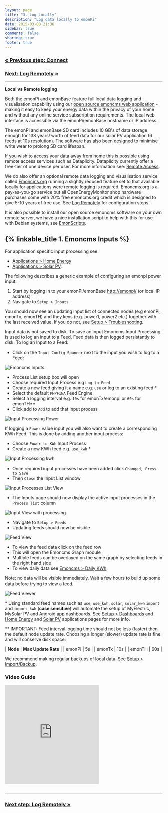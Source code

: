 ```yaml
---
layout: page
title: "3. Log Locally"
description: "Log data locally to emonPi"
date: 2015-03-08 21:36
sidebar: true
comments: false
sharing: true
footer: true
---
```


### [&laquo; Previous step: Connect](/setup/connect/)

### [Next: Log Remotely &raquo;](/setup/remote/)

***

**Local vs Remote logging**

Both the emonPi and emonBase feature full local data logging and visualisation capability using our [open source emoncms web application](https://github.com/emoncms/emoncms) - making it easy to keep your energy data within the privacy of your home and without any online service subscription requirements. The local web interface is accessible via the emonPi/emonBase hostname or IP address.

The emonPi and emonBase SD card includes 10 GB's of data storage enough for 138 years! worth of feed data for our solar PV application (6 feeds at 10s resolution). The software has also been designed to minimise write wear to prolong SD card lifespan.

If you wish to access your data away from home this is possible using remote access services such as Dataplicity. Dataplicity currently offer a free-tier of one device per user. For more information see: [Remote Access](/setup/remote-access/).

We do also offer an optional remote data logging and visualisation service called [Emoncms.org](https://emoncms.org) running a slightly reduced feature set to that available locally for applications were remote logging is required.  Emoncms.org is a pay-as-you-go service but all OpenEnergyMonitor shop hardware purchases come with 20% free emoncms.org credit which is designed to give 5-10 years of free use. See [Log Remotely](/setup/remote/) for configuration steps.

It is also possible to install our open source emoncms software on your own remote server, we have a nice installation script to help with this for use with Debian systems, see [EmonScripts](https://github.com/openenergymonitor/EmonScripts).

## {% linkable_title 1. Emoncms Inputs %}

For application specific input processing see:

- [Applications > Home Energy](/applications/home-energy)
- [Applications > Solar PV](/applications/solar-pv).

The following describes a generic example of configuring an emonpi power input. 

1. Start by logging in to your emonPi/emonBase [http://emonpi/](http://emonpi/) (or local IP address)
2. Navigate to `Setup > Inputs`

You should now see an updating input list of connected nodes (e.g emonPi, emonTx, emonTH) and they keys (e.g. power1, power2 etc.) together with the last received value. If you do not, see [Setup > Troubleshooting](/setup/troubleshooting).

Input data is not saved to disk. To save an input Emoncms Input Processing is used to log an input to a Feed. Feed data is then logged persistantly to disk. To log an Input to a Feed:

- Click on the `Input Config Spanner` next to the input you wish to log to a Feed:

![Emoncms Inputs](/images/setup/local-log1.png)

- Process List setup box will open
- Choose required Input Process e.g `Log to Feed`
- Create a new feed giving it a name e.g. `use` or log to an existing feed *
- Select the default `PHPFINA` Feed Engine
- Select a logging interval e.g. `10s` for emonTx/emonpi or `60s` for emonTH**
- Click add to `Add` to add that input process

![Input Processing Power](/images/setup/local-log2.png)

If logging a `Power` value input you will also want to create a corresponding KWh Feed. This is done by adding another input process:

- Choose `Power to KWh` Input Process
- Create a new KWh feed e.g. `use_kwh` *

![Input Processing kwh](/images/setup/local-log3.png)

- Once required input processes have been added click `Changed, Press to Save`
- Then `Close` the Input List window

![Input Processes List View](/images/setup/local-log4.png)

- The Inputs page should now display the active input processes in the `Process list` column

![Input View with processing](/images/setup/local-log5.png)

- Navigate to `Setup > Feeds`
- Updating feeds should now be visible


![Feed View](/images/setup/local-log6.png)

- To view the feed data click on the feed row
- This will open the Emoncms Graph module
- Multiple feeds can be overlayed on the same graph by selecting feeds in the right hand side
- To view daily data see [Emoncms > Daily KWh](/setup/daily-kwh).

Note: no data will be visible immediately. Wait a few hours to build up some data before trying to view a feed.

![Feed Viewer](/images/setup/data-viewer.png)

\* Using standard feed names such as `use`, `use_kwh`, `solar`, `solar_kwh` `import` and `import_kwh` (**case sensitive**) will automate the setup of MyElectric, MySolar PV and Android app dashboards. See [Setup > Dashboards](/setup/dashboards) and [Home Energy](/applications/home-energy) and [Solar PV](/applications/solar-pv) applications pages for more info.

\** IMPORTANT: Feed interval logging time should not be less (faster) then the default node update rate. Choosing a longer (slower) update rate is fine and will conserve disk space:

| **Node** | **Max Update Rate**  |
| emonPi | 5s  |
| emonTx | 10s |
| emonTH | 60s |

We recommend making regular backups of local data. See [Setup > Import/Backup](/setup/import).

### Video Guide
<div class='videoWrapper'>
<iframe width="300" height="315" src="https://www.youtube.com/embed/8nVP0Hgkuuc" frameborder="0" allowfullscreen></iframe>
</div>

<br>

***

### [Next step: Log Remotely &raquo;](/setup/remote/)
